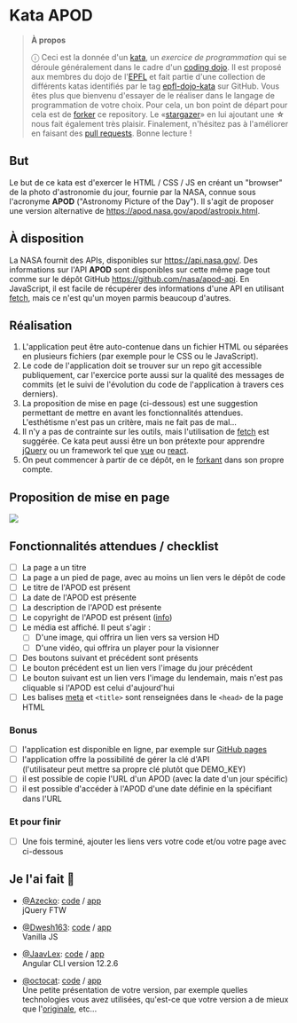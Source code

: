 # Kata APOD

> **À propos**
>
> ⓘ Ceci est la donnée d'un [kata], un _exercice de programmation_ qui se
> déroule généralement dans le cadre d'un [coding dojo]. Il est proposé aux
> membres du dojo de l'[EPFL] et fait partie d'une collection de différents
> katas identifiés par le tag [epfl-dojo-kata] sur GitHub. Vous êtes plus que
> bienvenu d'essayer de le réaliser dans le langage de programmation de votre
> choix. Pour cela, un bon point de départ pour cela est de [forker] ce
> repository. Le «[stargazer]» en lui ajoutant une **☆** nous fait également
> très plaisir. Finalement, n'hésitez pas à l'améliorer en faisant des
> [pull requests]. Bonne lecture !

[kata]: https://fr.wikipedia.org/wiki/Coding_dojo#Kata
[coding dojo]: https://fr.wikipedia.org/wiki/Coding_dojo
[epfl]: https://www,epfl.ch
[epfl-dojo-kata]: https://github.com/topics/epfl-dojo-kata
[forker]: https://docs.github.com/en/get-started/quickstart/fork-a-repo#forking-a-repository
[stargazer]: https://docs.github.com/en/get-started/exploring-projects-on-github/saving-repositories-with-stars
[pull requests]: https://docs.github.com/en/github/collaborating-with-pull-requests/proposing-changes-to-your-work-with-pull-requests/creating-a-pull-request#creating-the-pull-request

## But

Le but de ce kata est d'exercer le HTML / CSS / JS en créant un "browser" de
la photo d'astronomie du jour, fournie par la NASA, connue sous l'acronyme
**APOD** ("Astronomy Picture of the Day"). Il s'agit de proposer une version
alternative de <https://apod.nasa.gov/apod/astropix.html>.

## À disposition

La NASA fournit des APIs, disponibles sur <https://api.nasa.gov/>. Des
informations sur l'API **APOD** sont disponibles sur cette même page tout comme
sur le dépôt GitHub <https://github.com/nasa/apod-api>. En JavaScript,
il est facile de récupérer des informations d'une API en utilisant
[fetch](https://developer.mozilla.org/en-US/docs/Web/API/Fetch_API), mais ce
n'est qu'un moyen parmis beaucoup d'autres.

## Réalisation

1. L'application peut être auto-contenue dans un fichier HTML ou séparées en
   plusieurs fichiers (par exemple pour le CSS ou le JavaScript).
1. Le code de l'application doit se trouver sur un repo git accessible
   publiquement, car l'exercice porte aussi sur la qualité des messages de commits
   (et le suivi de l'évolution du code de l'application à travers ces derniers).
1. La proposition de mise en page (ci-dessous) est une suggestion permettant de
   mettre en avant les fonctionnalités attendues. L'esthétisme n'est pas un
   critère, mais ne fait pas de mal...
1. Il n'y a pas de contrainte sur les outils, mais l'utilisation de
   [fetch](https://developer.mozilla.org/en-US/docs/Web/API/Fetch_API)
   est suggérée. Ce kata peut aussi être un bon prétexte pour apprendre
   [jQuery](https://jquery.com/) ou un framework tel que [vue](https://vuejs.org/)
   ou [react](https://reactjs.org/).
1. On peut commencer à partir de ce dépôt, en le
   [forkant](https://docs.github.com/en/github/collaborating-with-pull-requests/working-with-forks/about-forks)
   dans son propre compte.

## Proposition de mise en page

![](./doc/apodbrowser.png)

## Fonctionnalités attendues / checklist

- [ ] La page a un titre
- [ ] La page a un pied de page, avec au moins un lien vers le dépôt de code
- [ ] Le titre de l'APOD est présent
- [ ] La date de l'APOD est présente
- [ ] La description de l'APOD est présente
- [ ] Le copyright de l'APOD est présent ([info](https://github.com/nasa/apod-api#copyright))
- [ ] Le média est affiché. Il peut s'agir :
  - [ ] D'une image, qui offrira un lien vers sa version HD
  - [ ] D'une vidéo, qui offrira un player pour la visionner
- [ ] Des boutons suivant et précédent sont présents
- [ ] Le bouton précédent est un lien vers l'image du jour précédent
- [ ] Le bouton suivant est un lien vers l'image du lendemain, mais n'est pas  
      cliquable si l'APOD est celui d'aujourd'hui
- [ ] Les balises [meta](https://developer.mozilla.org/fr/docs/Web/HTML/Element/meta)
      et `<title>` sont renseignées dans le `<head>` de la page HTML

### Bonus

- [ ] l'application est disponible en ligne, par exemple sur
      [GitHub pages](https://pages.github.com/)
- [ ] l'application offre la possibilité de gérer la clé d'API  
      (l'utilisateur peut mettre sa propre clé plutôt que DEMO_KEY)
- [ ] il est possible de copie l'URL d'un APOD (avec la date d'un jour spécific)
- [ ] il est possible d'accéder à l'APOD d'une date définie en la spécifiant dans l'URL 

### Et pour finir

- [ ] Une fois terminé, ajouter les liens vers votre code et/ou votre page avec
      ci-dessous

## Je l'ai fait 💪

- [@Azecko](https://github.com/Azecko): [code](https://github.com/Azecko/Kata-APOD) / [app](https://azecko.github.io/Kata-APOD/)  
  jQuery FTW

- [@Dwesh163](https://github.com/Dwesh163): [code](https://github.com/Dwesh163/Kata-APOD) / [app](https://Dwesh163.github.io/Kata-APOD/)  
  Vanilla JS
  
- [@JaavLex](https://github.com/JaavLex): [code](https://github.com/JaavLex/Kata-APOD) / [app](https://kata-apod.vercel.app)  
  Angular CLI version 12.2.6

- [@octocat](https://github.com/octocat): [code](https://#) / [app](https://#)  
  Une petite présentation de votre version, par exemple quelles technologies
  vous avez utilisées, qu'est-ce que votre version a de mieux que
  l'[originale](https://apod.nasa.gov/apod/astropix.html), etc...
